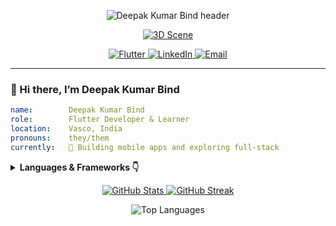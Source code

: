 <!-- 1. Animated Header -->
<p align="center">
  <img src="https://capsule-render.vercel.app/api?type=waving&color=gradient&height=200&section=header&text=Deepak%20Kumar%20Bind&fontSize=40" alt="Deepak Kumar Bind header" />
</p>

<!-- 2. 3D Scene Badge -->
<p align="center">
  <a href="https://deepakbind.github.io" target="_blank">
    <img src="https://img.shields.io/badge/🔭 3D%20Scene-View-blue?style=for-the-badge&logo=three.js&logoColor=white" alt="3D Scene" />
  </a>
</p>

<!-- 3. Contact & Tech Badges -->
<p align="center">
  <a href="https://github.com/deepakkumarbind143">
    <img src="https://img.shields.io/badge/Flutter-02569B?style=for-the-badge&logo=Flutter&logoColor=white" alt="Flutter"/>
  </a>
  <a href="https://www.linkedin.com/in/deepak-kumar-bind-499a25323?utm_source=share&utm_campaign=share_via&utm_content=profile&utm_medium=android_app">
    <img src="https://img.shields.io/badge/LinkedIn-0A66C2?style=for-the-badge&logo=LinkedIn&logoColor=white" alt="LinkedIn"/>
  </a>
  <a href="mailto:deepakkumar@example.com">
    <img src="https://img.shields.io/badge/Email-D14836?style=for-the-badge&logo=Gmail&logoColor=white" alt="Email"/>
  </a>
</p>


---

### 👋 Hi there, I’m Deepak Kumar Bind

```yaml
name:        Deepak Kumar Bind
role:        Flutter Developer & Learner
location:    Vasco, India
pronouns:    they/them
currently:   🚀 Building mobile apps and exploring full‑stack


```
<details> <summary><strong>Languages & Frameworks 👇</strong></summary> <p align="center"> <img src="https://cdn.jsdelivr.net/gh/devicons/devicon@latest/icons/flutter/flutter-original.svg" alt="Flutter" width="40" height="40"/> <img src="https://cdn.jsdelivr.net/gh/devicons/devicon@latest/icons/python/python-original.svg" alt="Python" width="40" height="40"/> <img src="https://cdn.jsdelivr.net/gh/devicons/devicon@latest/icons/javascript/javascript-original.svg" alt="JavaScript" width="40" height="40"/> <img src="https://cdn.jsdelivr.net/gh/devicons/devicon@latest/icons/nodejs/nodejs-original.svg" alt="Node.js" width="40" height="40"/> <img src="https://cdn.jsdelivr.net/gh/devicons/devicon@latest/icons/mongodb/mongodb-original.svg" alt="MongoDB" width="40" height="40"/> <img src="https://cdn.jsdelivr.net/gh/devicons/devicon@latest/icons/java/java-original.svg" alt="Java" width="40" height="40"/> </p> </details>

<p align="center"> <a href="https://github.com/YourUsername"> <img src="https://github-readme-stats.vercel.app/api?username=deepakkumarbind143&show_icons=true&theme=radical" alt="GitHub Stats"/> </a> <a href="https://github.com/YourUsername"> <img src="https://github-readme-streak-stats.herokuapp.com/?user=YourUsername&theme=radical" alt="GitHub Streak"/> </a> </p> <!-- Optional: Top Languages Card --> <p align="center"> <img src="https://github-readme-stats.vercel.app/api/top-langs/?username=deepakkumarbind143&layout=compact&theme=radical" alt="Top Languages"/> </p>

<!--
Pinned repositories will be shown automatically on your profile per GitHub settings.
Be sure to pin these repos in your profile settings.

- AwesomeApp – A cross‑platform Flutter app with real‑time features.
- API‑Service – RESTful API built with Node.js & Express.
- DataPlayground – Python data‑science experiments.
-->



